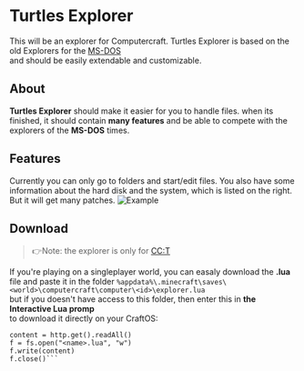 # Turtles Explorer
This will be an explorer for Computercraft. Turtles Explorer is based on the old Explorers for the [MS-DOS](https://de.wikipedia.org/wiki/MS-DOS)  
and should be easily extendable and customizable.

About
-----
**Turtles Explorer** should make it easier for you to handle files.
when its finished, it should contain **many features** and be able to compete with the explorers of the **MS-DOS** times.

Features
--------
Currently you can only go to folders and start/edit files.
You also have some information about the hard disk and the system, which is listed on the right.
But it will get many patches.
![Example](https://drive.google.com/uc?id=1TWseyXrc0AYlHU_-EEQcMgilbYMav1ET "Screenshot of Turtles Explorer")

Download
--------
> 👉Note: the explorer is only for [CC:T](https://github.com/SquidDev-CC/CC-Tweaked)

If you're playing on a singleplayer world, you can easaly download the **.lua** 
file and paste it in the folder `%appdata%\.minecraft\saves\<world>\computercraft\computer\<id>\explorer.lua`  
but if you doesn't have access to this folder, then enter this in **the Interactive Lua promp**  
to download it directly on your CraftOS:

```domain = "raw.github.com/1Turtle/Turtles-Explorer-for-CC-T/NotReady/explorer-<VERSION>.lua"
content = http.get().readAll()
f = fs.open("<name>.lua", "w")
f.write(content)
f.close()```
